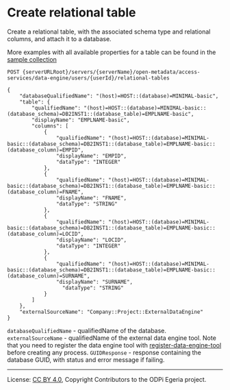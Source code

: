 <!-- SPDX-License-Identifier: CC-BY-4.0 -->
<!-- Copyright Contributors to the ODPi Egeria project. -->

# Create relational table

Create a relational table, with the associated schema type and relational columns, and attach it to a database. 

More examples with all available properties for a table can be found in the 
[sample collection](../../../docs/samples/collections/DataEngine-asset_endpoints.postman_collection.json) 
 

```
POST {serverURLRoot}/servers/{serverName}/open-metadata/access-services/data-engine/users/{userId}/relational-tables

{
    "databaseQualifiedName": "(host)=HOST::(database)=MINIMAL-basic",
    "table": {
        "qualifiedName": "(host)=HOST::(database)=MINIMAL-basic::(database_schema)=DB2INST1::(database_table)=EMPLNAME-basic",
        "displayName": "EMPLNAME-basic",
        "columns": [
            {
                "qualifiedName": "(host)=HOST::(database)=MINIMAL-basic::(database_schema)=DB2INST1::(database_table)=EMPLNAME-basic::(database_column)=EMPID",
                "displayName": "EMPID",
                "dataType": "INTEGER"
            },
            {
                "qualifiedName": "(host)=HOST::(database)=MINIMAL-basic::(database_schema)=DB2INST1::(database_table)=EMPLNAME-basic::(database_column)=FNAME",
                "displayName": "FNAME",
                "dataType": "STRING"
            },
            {
                "qualifiedName": "(host)=HOST::(database)=MINIMAL-basic::(database_schema)=DB2INST1::(database_table)=EMPLNAME-basic::(database_column)=LOCID",
                "displayName": "LOCID",
                "dataType": "INTEGER"
            },
            {
                "qualifiedName": "(host)=HOST::(database)=MINIMAL-basic::(database_schema)=DB2INST1::(database_table)=EMPLNAME-basic::(database_column)=SURNAME",
                "displayName": "SURNAME",
                  "dataType": "STRING"
            }
        ]
    },
    "externalSourceName": "Company::Project::ExternalDataEngine"
}
```

`databaseQualifiedName` - qualifiedName of the database.
`externalSourceName` - qualifiedName of the external data engine tool.
 Note that you need to register the data engine tool with [register-data-engine-tool](register-data-engine-tool.md) 
 before creating any process.
`GUIDResponse` - response containing the database GUID, with status and error message if failing.


----
License: [CC BY 4.0](https://creativecommons.org/licenses/by/4.0/),
Copyright Contributors to the ODPi Egeria project.







